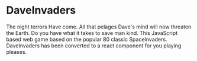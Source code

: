 # DaveInvaders
The night terrors Have come. All that pelages Dave's mind will now threaten the Earth. Do you have what it takes to save man kind. This JavaScript based web game based on the popular 80 classic SpaceInvaders. DaveInvaders has been converted to a react component for you playing pleases.

